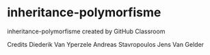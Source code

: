 # inheritance-polymorfisme
inheritance-polymorfisme created by GitHub Classroom

Credits
Diederik Van Yperzele
Andreas Stavropoulos
Jens Van Gelder

